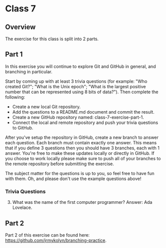 # Class 7

## Overview
The exercise for this class is split into 2 parts.

## Part 1
In this exercise you will continue to explore Git and GitHub in general, and branching in particular.

Start by coming up with at least 3 trivia questions (for example: "Who created Git?"; "What is the Unix epoch"; "What is the largest positive number that can be represented using 8 bits of data?"). Then complete the following:

- Create a new local Git repository.
- Add the questions to a README.md document and commit the result.
- Create a new GitHub repository named: class-7-exercise-part-1.
- Connect the local and remote repository and push your trivia questions to GitHub.

After you've setup the repository in GitHub, create a new branch to answer each question. Each branch must contain exactly one answer. This means that if you define 3 questions then you should have 3 branches, each with 1 answer. You're free to make these updates locally or directly in GitHub. If you choose to work locally please make sure to push all of your branches to the remote repository before submitting the exercise.

The subject matter for the questions is up to you, so feel free to have fun with them. Oh, and please don't use the example questions above!

### Trivia Questions
3. What was the name of the first computer programmer?
Answer: Ada Lovelace.


## Part 2
Part 2 of this exercise can be found here: https://github.com/jrmykolyn/branching-practice.
